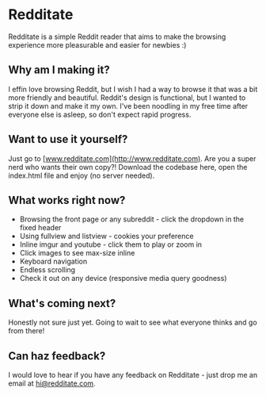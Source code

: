 Redditate
=================

Redditate is a simple Reddit reader that aims to make the browsing experience more pleasurable and easier for newbies :)


Why am I making it?
-----

I effin love browsing Reddit, but I wish I had a way to browse it that was a bit more friendly and beautiful. Reddit's design is functional, but I wanted to strip it down and make it my own. I've been noodling in my free time after everyone else is asleep, so don't expect rapid progress.


Want to use it yourself?
-----

Just go to [www.redditate.com](http://www.redditate.com). Are you a super nerd who wants their own copy?! Download the codebase here, open the index.html file and enjoy (no server needed).


What works right now?
-----

+ Browsing the front page or any subreddit - click the dropdown in the fixed header
+ Using fullview and listview - cookies your preference
+ Inline imgur and youtube - click them to play or zoom in
+ Click images to see max-size inline
+ Keyboard navigation
+ Endless scrolling
+ Check it out on any device (responsive media query goodness)


What's coming next?
-----------

Honestly not sure just yet. Going to wait to see what everyone thinks and go from there!


Can haz feedback?
-----------

I would love to hear if you have any feedback on Redditate - just drop me an email at hi@redditate.com.
